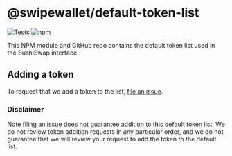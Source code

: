# @swipewallet/default-token-list

[![Tests](https://github.com/SwipeWallet/token-lists/workflows/Tests/badge.svg)](https://github.com/SwipeWallet/default-token-list/actions?query=workflow%3ATests)
[![npm](https://img.shields.io/npm/v/@swipewallet/default-token-list)](https://unpkg.com/@swipewallet/default-token-list@latest/)

This NPM module and GitHub repo contains the default token list used in the SushiSwap interface.

## Adding a token

To request that we add a token to the list, 
[file an issue](https://github.com/SwipeWallet/default-token-list/issues/new?assignees=&labels=token+request&template=token-request.md&title=Add+%7BTOKEN_SYMBOL%7D%3A+%7BTOKEN_NAME%7D).

### Disclaimer

Note filing an issue does not guarantee addition to this default token list.
We do not review token addition requests in any particular order, and we do not
guarantee that we will review your request to add the token to the default list.

